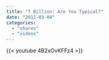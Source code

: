 ```yaml
---
title: "7 Billion: Are You Typical?"
date: "2011-03-04"
categories:
  - "shares"
  - "videos"
---
```


{{< youtube 4B2xOvKFFz4 >}}
